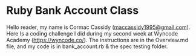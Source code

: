 # Ruby Bank Account Class

Hello reader, my name is Cormac Cassidy (maccassidy1995@gmail.com). Here Is a coding challenge I did during my second week at Wyncode Academy (https://wyncode.co/). The instructions are in the Overview.md file, and my code is in bank_account.rb & the spec testing folder.
